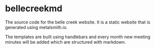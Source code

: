 # bellecreekmd
The source code for the belle creek website. It is a static website that is generated using metalsmith.io.

The templates are built using handlebars and every month new meeting minutes will be added which are structured with markdown.
